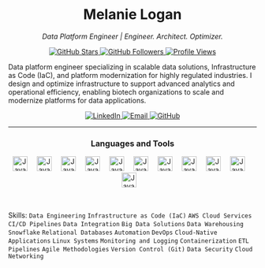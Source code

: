 <h1 align="center">Melanie Logan</h1>
<p align="center"><i>Data Platform Engineer | Engineer. Architect. Optimizer.</i></p>

<div align="center">
  <a href="https://github.com/mlogan914?tab=stars">
    <img src="https://img.shields.io/github/stars/mlogan914?style=social" alt="GitHub Stars"/>
  </a>
  <a href="https://github.com/mlogan914?tab=repositories">
    <img src="https://img.shields.io/github/followers/mlogan914?style=social" alt="GitHub Followers"/>
  </a>
  <a href="https://github.com/mlogan914">
    <img src="https://komarev.com/ghpvc/?username=mlogan914&color=blue" alt="Profile Views"/>
  </a>
</div>

Data platform engineer specializing in scalable data solutions, Infrastructure as Code (IaC), and platform modernization for highly regulated industries. I design and optimize infrastructure to support advanced analytics and operational efficiency, enabling biotech organizations to scale and modernize platforms for data applications.

<p align="center">
  <a href="https://www.linkedin.com/in/melanie-g-logan/" target="_blank">
    <img src="https://img.shields.io/badge/LinkedIn-%230077B5?style=flat&logo=linkedin&logoColor=white" alt="LinkedIn" />
  </a>
  <a href="mailto:melanie.g.logan@gmail.com">
    <img src="https://img.shields.io/badge/Email-%23D14836?style=flat&logo=gmail&logoColor=white" alt="Email" />
  </a>
  <a href="https://github.com/mlogan914" target="_blank">
    <img src="https://img.shields.io/badge/GitHub-%2323282B?style=flat&logo=github&logoColor=white" alt="GitHub" />
  </a>
</p>

<!--<p align="center">
  <a href="https://www.linkedin.com/in/melanie-g-logan/" target="_blank">
    <img src="https://img.shields.io/badge/LinkedIn-%230077B5?style=for-the-badge&logo=linkedin&logoColor=white" alt="LinkedIn" />
  </a>
  <a href="mailto:melanie.g.logan@gmail.com">
    <img src="https://img.shields.io/badge/Email-%23D14836?style=for-the-badge&logo=gmail&logoColor=white" alt="Email" />
  </a>
</p> -->

---

<div align="center">
 <h3>Languages and Tools</h3>
<img alt="Java" width="30px" style="padding-right:15px;" src="https://cdn.jsdelivr.net/gh/devicons/devicon@latest/icons/vscode/vscode-original.svg" />
<img alt="Java" width="30px" style="padding-right:15px;" src="https://cdn.jsdelivr.net/gh/devicons/devicon@latest/icons/python/python-original.svg" />
<img alt="Java" width="30px" style="padding-right:15px;" src="https://cdn.jsdelivr.net/gh/devicons/devicon@latest/icons/mysql/mysql-original.svg" />      
<img alt="Java" width="30px" style="padding-right:15px;" src="https://cdn.jsdelivr.net/gh/devicons/devicon@latest/icons/amazonwebservices/amazonwebservices-plain-wordmark.svg" />
<img alt="Java" width="30px" style="padding-right:15px;" src="https://cdn.jsdelivr.net/gh/devicons/devicon@latest/icons/terraform/terraform-original.svg" />
<img alt="Java" width="30px" style="padding-right:15px;" src="https://cdn.jsdelivr.net/gh/devicons/devicon@latest/icons/ansible/ansible-original.svg" />
<img alt="Java" width="30px" style="padding-right:15px;" src="https://cdn.jsdelivr.net/gh/devicons/devicon@latest/icons/docker/docker-plain.svg" />
<img alt="Java" width="30px" style="padding-right:15px;" src="https://cdn.jsdelivr.net/gh/devicons/devicon@latest/icons/apache/apache-original.svg" />
<img alt="Java" width="30px" style="padding-right:15px;" src="https://cdn.jsdelivr.net/gh/devicons/devicon@latest/icons/git/git-plain.svg" />  
<img alt="Java" width="30px" style="padding-right:15px;" src="https://cdn.jsdelivr.net/gh/devicons/devicon@latest/icons/github/github-original.svg" />
<img alt="Java" width="30px" style="padding-right:15px;" src="https://cdn.jsdelivr.net/gh/devicons/devicon@latest/icons/linux/linux-original.svg" />
</div>
          
<br />
<br />

Skills: `Data Engineering`
`Infrastructure as Code (IaC)`
`AWS Cloud Services`
`CI/CD Pipelines`
`Data Integration`
`Big Data Solutions`
`Data Warehousing`
`Snowflake`
`Relational Databases`
`Automation`
`DevOps`
`Cloud-Native Applications`
`Linux Systems`
`Monitoring and Logging`
`Containerization`
`ETL Pipelines`
`Agile Methodologies`
`Version Control (Git)`
`Data Security`
`Cloud Networking`

## 
<!--
**mlogan914/mlogan914** is a ✨ _special_ ✨ repository because its `README.md` (this file) appears on your GitHub profile.

Here are some ideas to get you started:

- 🔭 I’m currently working on ...
- 🌱 I’m currently learning ...
- 👯 I’m looking to collaborate on ...
- 🤔 I’m looking for help with ...
- 💬 Ask me about ...
- 📫 How to reach me: ...
- 😄 Pronouns: ...
- ⚡ Fun fact: ...
-->
